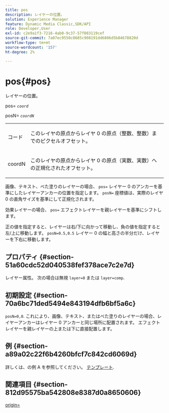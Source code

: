 ```yaml
---
title: pos
description: レイヤーの位置。
solution: Experience Manager
feature: Dynamic Media Classic,SDK/API
role: Developer,User
exl-id: c2e9a1f3-7216-4ab0-9c37-57f083119cef
source-git-commit: 7a07ec9550c0685c908191dd6806d5b84678820d
workflow-type: tm+mt
source-wordcount: '157'
ht-degree: 2%

---
```


# pos{#pos}

レイヤーの位置。

pos= *`coord`*

posN= *`coordN`*

<table id="simpletable_754F76EE00BF4129B07502647FF172B7"> 
 <tr class="strow"> 
  <td class="stentry"> <p><span class="varname"> コード</span> </p> </td> 
  <td class="stentry"> <p>このレイヤの原点からレイヤ 0 の原点（整数、整数）までのピクセルオフセット。 </p></td> 
 </tr> 
 <tr class="strow"> 
  <td class="stentry"> <p><span class="varname"> coordN</span> </p></td> 
  <td class="stentry"> <p>このレイヤの原点からレイヤ 0 の原点（実数、実数）への正規化されたオフセット。 </p></td> 
 </tr> 
</table>

画像、テキスト、べた塗りのレイヤーの場合、 `pos=` レイヤー 0 のアンカーを基準にしたレイヤーアンカーの位置を指定します。 `posN=` 座標値は、実際のレイヤ 0 の直角サイズを基準にして正規化されます。

効果レイヤーの場合、 `pos=` エフェクトレイヤーを親レイヤーを基準にシフトします。

正の値を指定すると、レイヤーは右/下に向かって移動し、負の値を指定すると左/上に移動します。 `posN=0.5,0.5` レイヤー 0 の幅と高さの半分だけ、レイヤーを下右に移動します。

## プロパティ {#section-51a60cdc52d040538fef378ace7c2e7d}

レイヤー属性。 次の場合は無視 `layer=0` または `layer=comp`.

## 初期設定 {#section-70a6bc71ded5494e843194dfb6bf5a6c}

`posN=0,0`. これにより、画像、テキスト、またはべた塗りのレイヤーの場合、レイヤーアンカーはレイヤー 0 アンカーと同じ場所に配置されます。 エフェクトレイヤーを親レイヤーの上または下に直接配置します。

## 例 {#section-a89a02c22f6b4260bfcf7c842cd6069d}

詳しくは、の例 A を参照してください。 [テンプレート](../../../../../is-api/http-ref/image-serving-api-ref/c-http-protocol-reference/c-templates/c-templates.md#concept-3cd2d2adae0e41b2979b9640244d4d3e).

## 関連項目 {#section-812d95575ba542808e8387d0a8650606}

[origin=](../../../../../is-api/http-ref/image-serving-api-ref/c-http-protocol-reference/c-command-reference/r-origin.md#reference-e11c7ac06e2240cc884c3fec98f05138)
